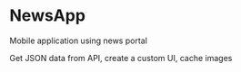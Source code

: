 # NewsApp
Mobile application using news portal

Get JSON data from API, create a custom UI, cache images
